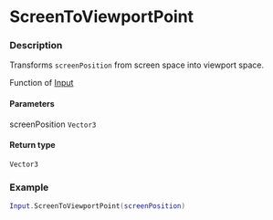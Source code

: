 # ScreenToViewportPoint

### Description

Transforms `screenPosition` from screen space into viewport space. <br />

Function of [Input](../../)

#### Parameters

screenPosition `Vector3`

#### Return type

`Vector3`

### Example

```lua
Input.ScreenToViewportPoint(screenPosition)
```
